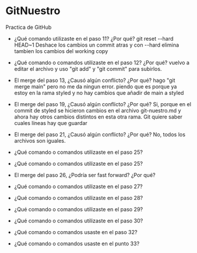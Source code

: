 # GitNuestro
Practica de GitHub

- ¿Qué comando utilizaste en el paso 11? ¿Por qué?
git reset --hard HEAD~1
Deshace los cambios un commit atras y con --hard elimina tambien los cambios del working copy

- ¿Qué comando o comandos utilizaste en el paso 12? ¿Por qué?
vuelvo a editar el archivo y uso "git add" y "git commit" para subirlos.

- El merge del paso 13, ¿Causó algún conflicto? ¿Por qué?
hago "git merge main" pero no me da ningun error. piendo que es porque ya estoy en la rama styled y no hay cambios que añadir de main a styled

- El merge del paso 19, ¿Causó algún conflicto? ¿Por qué?
Si, porque en el commit de styled se hicieron cambios en el archivo git-nuestro.md y ahora hay otros cambios distintos en esta otra rama. Git quiere saber cuales líneas hay que guardar

- El merge del paso 21, ¿Causó algún conflicto? ¿Por qué?
No, todos los archivos son iguales.

- ¿Qué comando o comandos utilizaste en el paso 25?
- ¿Qué comando o comandos utilizaste en el paso 25?
- El merge del paso 26, ¿Podría ser fast forward? ¿Por qué?
- ¿Qué comando o comandos utilizaste en el paso 27?
- ¿Qué comando o comandos utilizaste en el paso 28?
- ¿Qué comando o comandos utilizaste en el paso 29?
- ¿Qué comando o comandos utilizaste en el paso 30?
- ¿Qué comando o comandos usaste en el paso 32?
- ¿Qué comando o comandos usaste en el punto 33?